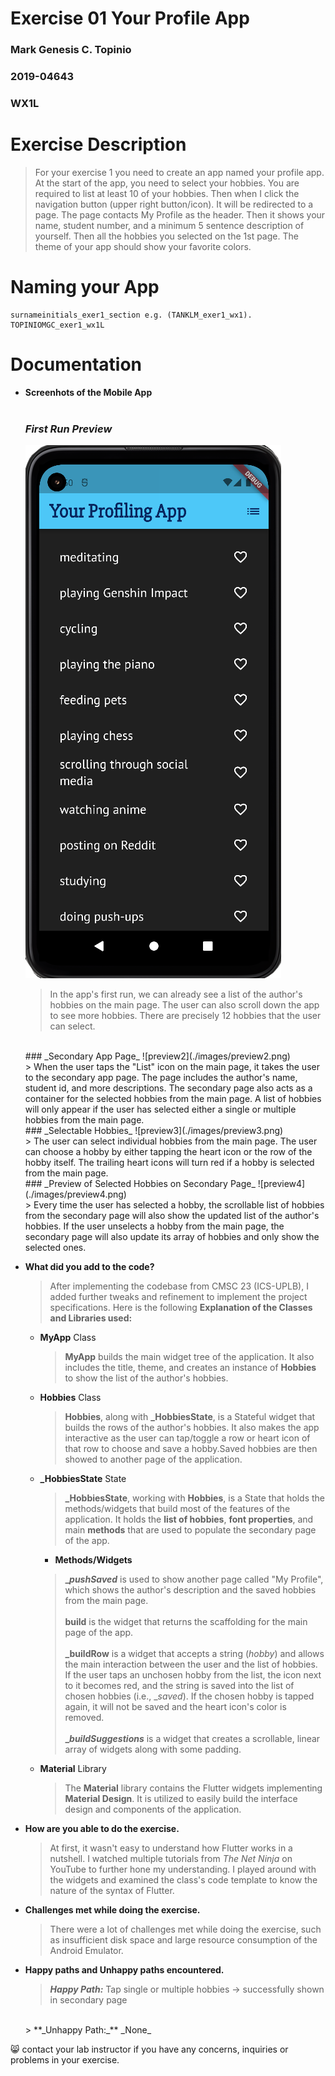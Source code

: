 # Exercise 01 Your Profile App
### Mark Genesis C. Topinio
### 2019-04643
### WX1L

# Exercise Description
> For your exercise 1 you need to create an app named your profile app. At the start of the app, you need to select your hobbies. You are required to list at least 10 of your hobbies. Then when I click the navigation button (upper right button/icon). It will be redirected to a page. The page contacts My Profile as the header. Then it shows your name, student number, and a minimum 5 sentence description of yourself. Then all the hobbies you selected on the 1st page. The theme of your app should show your favorite colors. 

# Naming your App
```
surnameinitials_exer1_section e.g. (TANKLM_exer1_wx1).
TOPINIOMGC_exer1_wx1L
```

# Documentation
- **Screenhots of the Mobile App**<br/><br/>
    ### _First Run Preview_
    ![preview1](./images/preview1.png) <br/>
    > In the app's first run, we can already see a list of the author's hobbies on the main page. The user can also scroll down the app to see more hobbies. There are precisely 12 hobbies that the user can select.
    <br/>
    ### _Secondary App Page_
    ![preview2](./images/preview2.png) <br/>
    > When the user taps the "List" icon on the main page, it takes the user to the secondary app page. The page includes the author's name, student id, and more descriptions. The secondary page also acts as a container for the selected hobbies from the main page. A list of hobbies will only appear if the user has selected either a single or multiple hobbies from the main page.
    <br/>
    ### _Selectable Hobbies_
    ![preview3](./images/preview3.png) <br/>
    > The user can select individual hobbies from the main page. The user can choose a hobby by either tapping the heart icon or the row of the hobby itself. The trailing heart icons will turn red if a hobby is selected from the main page.
    <br/>
    ### _Preview of Selected Hobbies on Secondary Page_
    ![preview4](./images/preview4.png) <br/>
    > Every time the user has selected a hobby, the scrollable list of hobbies from the secondary page will also show the updated list of the author's hobbies. If the user unselects a hobby from the main page, the secondary page will also update its array of hobbies and only show the selected ones.
    <br/>


- **What did you add to the code?**

    >After implementing the codebase from CMSC 23 (ICS-UPLB), I added further tweaks and refinement to implement the project specifications. Here is the following **Explanation of the Classes and Libraries used:**
    - **MyApp** Class
        > **MyApp** builds the main widget tree of the application. It also includes the title, theme, and creates an instance of **Hobbies** to show the list of the author's hobbies.
    - **Hobbies** Class
        > **Hobbies**, along with **_HobbiesState**, is a Stateful widget that builds the rows of the author's hobbies. It also makes the app interactive as the user can tap/toggle a row or heart icon of that row to choose and save a hobby.Saved hobbies are then showed to another page of the application.
    - **_HobbiesState** State
        > **_HobbiesState**, working with **Hobbies**, is a State that holds the methods/widgets that build most of the features of the application. It holds the **list of hobbies**, **font properties**, and main **methods** that are used to populate the secondary page of the app.
    
        - **Methods/Widgets**
        > **__pushSaved_** is used to show another page called "My Profile", which shows the author's description and the saved hobbies from the main page.
        </br></br>
        > **build** is the widget that returns the scaffolding for the main page of the app.
        </br></br>
        **_buildRow** is a widget that accepts a string (_hobby_) and allows the main interaction between the user and the list of hobbies. If the user taps an unchosen hobby from the list, the icon next to it becomes red, and the string is saved into the list of chosen hobbies (i.e., __saved_). If the chosen hobby is tapped again, it will not be saved and the heart icon's color is removed.
        </br></br>
        **__buildSuggestions_** is a widget that creates a scrollable, linear array of widgets along with some padding.
    - **Material** Library
        > The **Material** library contains the Flutter widgets implementing **Material Design**. It is utilized to easily build the interface design and components of the application.
- **How are you able to do the exercise.**
    > At first, it wasn't easy to understand how Flutter works in a nutshell. I watched multiple tutorials from _The Net Ninja_ on YouTube to further hone my understanding. I played around with the widgets and examined the class's code template to know the nature of the syntax of Flutter.
- **Challenges met while doing the exercise.**
    > There were a lot of challenges met while doing the exercise, such as insufficient disk space and large resource consumption of the Android Emulator.
- **Happy paths and Unhappy paths encountered.**
    > **_Happy Path:_** Tap single or multiple hobbies -> successfully shown in secondary page
    </br>
    > **_Unhappy Path:_** _None_

:smile_cat: contact your lab instructor if you have any concerns, inquiries or problems in your exercise.
